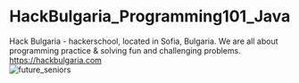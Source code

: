 # HackBulgaria_Programming101_Java
Hack Bulgaria - hackerschool, located in Sofia, Bulgaria. We are all about programming practice & solving fun and challenging problems.
https://hackbulgaria.com  
![future_seniors](https://cloud.githubusercontent.com/assets/22593566/21742767/a1933df0-d4fd-11e6-8044-d87fcfc04b03.gif)
